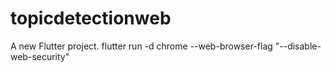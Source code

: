 # topicdetectionweb

A new Flutter project.
flutter run -d chrome --web-browser-flag "--disable-web-security"



